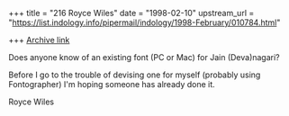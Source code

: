 +++
title = "216 Royce Wiles"
date = "1998-02-10"
upstream_url = "https://list.indology.info/pipermail/indology/1998-February/010784.html"

+++
[Archive link](https://list.indology.info/pipermail/indology/1998-February/010784.html)

Does anyone know of an existing font (PC or Mac) for Jain (Deva)nagari?

Before I go to the trouble of devising one for myself (probably using
Fontographer) I'm hoping someone has already done it.

Royce Wiles



